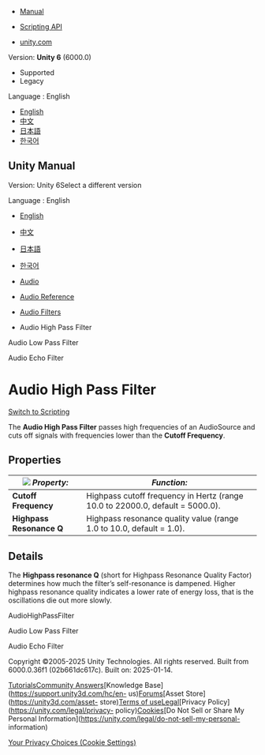 [](https://docs.unity3d.com)

  * [Manual](../Manual/index.html)
  * [Scripting API](../ScriptReference/index.html)

  * [unity.com](https://unity.com/)

Version: **Unity 6** (6000.0)

  * Supported
  * Legacy

Language : English

  * [English](/Manual/class-AudioHighPassFilter.html)
  * [中文](/cn/current/Manual/class-AudioHighPassFilter.html)
  * [日本語](/ja/current/Manual/class-AudioHighPassFilter.html)
  * [한국어](/kr/current/Manual/class-AudioHighPassFilter.html)

[](https://docs.unity3d.com)

## Unity Manual

Version: Unity 6Select a different version

Language : English

  * [English](/Manual/class-AudioHighPassFilter.html)
  * [中文](/cn/current/Manual/class-AudioHighPassFilter.html)
  * [日本語](/ja/current/Manual/class-AudioHighPassFilter.html)
  * [한국어](/kr/current/Manual/class-AudioHighPassFilter.html)

  * [Audio](Audio.html)
  * [Audio Reference](AudioReference.html)
  * [Audio Filters](class-AudioEffect.html)
  * Audio High Pass Filter

[](class-AudioLowPassFilter.html)

Audio Low Pass Filter

[](class-AudioEchoFilter.html)

Audio Echo Filter

# Audio High Pass Filter

[Switch to Scripting](../ScriptReference/AudioHighPassFilter.html "Go to
AudioHighPassFilter page in the Scripting Reference")

The **Audio High Pass Filter** passes high frequencies of an AudioSource and
cuts off signals with frequencies lower than the **Cutoff Frequency**.

## Properties

![](../uploads/Main/AudioHighPassFilter.png) **_Property:_** | **_Function:_**  
---|---  
**Cutoff Frequency** | Highpass cutoff frequency in Hertz (range 10.0 to 22000.0, default = 5000.0).  
**Highpass Resonance Q** | Highpass resonance quality value (range 1.0 to 10.0, default = 1.0).  
  
## Details

The **Highpass resonance Q** (short for Highpass Resonance Quality Factor)
determines how much the filter’s self-resonance is dampened. Higher highpass
resonance quality indicates a lower rate of energy loss, that is the
oscillations die out more slowly.

AudioHighPassFilter

[](class-AudioLowPassFilter.html)

Audio Low Pass Filter

[](class-AudioEchoFilter.html)

Audio Echo Filter

Copyright ©2005-2025 Unity Technologies. All rights reserved. Built from
6000.0.36f1 (02b661dc617c). Built on: 2025-01-14.

[Tutorials](https://learn.unity.com/)[Community
Answers](https://answers.unity3d.com)[Knowledge
Base](https://support.unity3d.com/hc/en-
us)[Forums](https://forum.unity3d.com)[Asset Store](https://unity3d.com/asset-
store)[Terms of
use](https://docs.unity3d.com/Manual/TermsOfUse.html)[Legal](https://unity.com/legal)[Privacy
Policy](https://unity.com/legal/privacy-
policy)[Cookies](https://unity.com/legal/cookie-policy)[Do Not Sell or Share
My Personal Information](https://unity.com/legal/do-not-sell-my-personal-
information)

[Your Privacy Choices (Cookie Settings)](javascript:void\(0\);)


